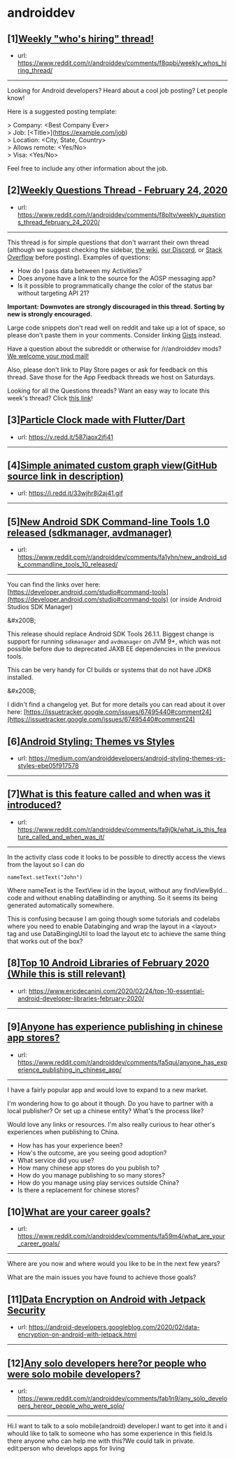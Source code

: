# androiddev
## [1][Weekly "who's hiring" thread!](https://www.reddit.com/r/androiddev/comments/f8qpbi/weekly_whos_hiring_thread/)
- url: https://www.reddit.com/r/androiddev/comments/f8qpbi/weekly_whos_hiring_thread/
---
Looking for Android developers? Heard about a cool job posting? Let people know!

Here is a suggested posting template:

&gt; Company: &lt;Best Company Ever&gt;  
&gt; Job: [&lt;Title&gt;]\(https://example.com/job)  
&gt; Location: &lt;City, State, Country&gt;  
&gt; Allows remote: &lt;Yes/No&gt;  
&gt; Visa: &lt;Yes/No&gt;  

Feel free to include any other information about the job.
## [2][Weekly Questions Thread - February 24, 2020](https://www.reddit.com/r/androiddev/comments/f8pltv/weekly_questions_thread_february_24_2020/)
- url: https://www.reddit.com/r/androiddev/comments/f8pltv/weekly_questions_thread_february_24_2020/
---
This thread is for simple questions that don't warrant their own thread (although we suggest checking the sidebar, [the wiki](http://www.reddit.com/r/androiddev/wiki/), [our Discord](https://discord.gg/D2cNrqX), or [Stack Overflow](http://stackoverflow.com) before posting). Examples of questions:

* How do I pass data between my Activities?
* Does anyone have a link to the source for the AOSP messaging app?
* Is it possible to programmatically change the color of the status bar without targeting API 21?

**Important: Downvotes are strongly discouraged in this thread. Sorting by new is strongly encouraged.**

Large code snippets don't read well on reddit and take up a lot of space, so please don't paste them in your comments. Consider linking [Gists](https://gist.github.com) instead.

Have a question about the subreddit or otherwise for /r/androiddev mods? [We welcome your mod mail!](http://www.reddit.com/message/compose?to=%2Fr%2Fandroiddev)

Also, please don't link to Play Store pages or ask for feedback on this thread. Save those for the App Feedback threads we host on Saturdays.

Looking for all the Questions threads? Want an easy way to locate this week's thread? Click [this link](https://www.reddit.com/r/androiddev/search?q=title%3A%22questions+thread%22+author%3A%22AutoModerator%22&amp;restrict_sr=on&amp;sort=new&amp;t=all)!
## [3][Particle Clock made with Flutter/Dart](https://www.reddit.com/r/androiddev/comments/fa99bx/particle_clock_made_with_flutterdart/)
- url: https://v.redd.it/587iaox2jfj41
---

## [4][Simple animated custom graph view(GitHub source link in description)](https://www.reddit.com/r/androiddev/comments/f9tys2/simple_animated_custom_graph_viewgithub_source/)
- url: https://i.redd.it/33wjhr8j2aj41.gif
---

## [5][New Android SDK Command-line Tools 1.0 released (sdkmanager, avdmanager)](https://www.reddit.com/r/androiddev/comments/fa1yhn/new_android_sdk_commandline_tools_10_released/)
- url: https://www.reddit.com/r/androiddev/comments/fa1yhn/new_android_sdk_commandline_tools_10_released/
---
You can find the links over here:  [https://developer.android.com/studio#command-tools](https://developer.android.com/studio#command-tools) (or inside Android Studios SDK Manager)

&amp;#x200B;

This release should replace Android SDK Tools  26.1.1. Biggest change is support for running `sdkmanager` and `avdmanager` on JVM 9+, which was not possible before due to deprecated JAXB EE dependencies in the previous tools.

This can be very handy for CI builds or systems that do not have JDK8 installed.

&amp;#x200B;

I didn't find a changelog yet. But for more details you can read about it over here:  [https://issuetracker.google.com/issues/67495440#comment24](https://issuetracker.google.com/issues/67495440#comment24)
## [6][Android Styling: Themes vs Styles](https://www.reddit.com/r/androiddev/comments/faajrh/android_styling_themes_vs_styles/)
- url: https://medium.com/androiddevelopers/android-styling-themes-vs-styles-ebe05f917578
---

## [7][What is this feature called and when was it introduced?](https://www.reddit.com/r/androiddev/comments/fa9j0k/what_is_this_feature_called_and_when_was_it/)
- url: https://www.reddit.com/r/androiddev/comments/fa9j0k/what_is_this_feature_called_and_when_was_it/
---
In the activity class code it looks to be possible to directly access the views from the layout so I can do

`nameText.setText("John")`

Where nameText is the TextView id in the layout, without any findViewById... code and without enabling dataBinding or anything. So it seems its being generated automatically somewhere. 

This is confusing because I am going though some tutorials and codelabs where you need to enable Databinging and wrap the layout in a &lt;layout&gt; tag and use DataBingingUtil to load the layout etc to achieve the same thing that works out of the box?
## [8][Top 10 Android Libraries of February 2020 (While this is still relevant)](https://www.reddit.com/r/androiddev/comments/faae84/top_10_android_libraries_of_february_2020_while/)
- url: https://www.ericdecanini.com/2020/02/24/top-10-essential-android-developer-libraries-february-2020/
---

## [9][Anyone has experience publishing in chinese app stores?](https://www.reddit.com/r/androiddev/comments/fa5quj/anyone_has_experience_publishing_in_chinese_app/)
- url: https://www.reddit.com/r/androiddev/comments/fa5quj/anyone_has_experience_publishing_in_chinese_app/
---
I have a fairly popular app and would love to expand to a new market. 

I'm wondering how to go about it though. Do you have to partner with a local publisher? Or set up a chinese entity? What's the process like?

Would love any links or resources. I'm also really curious to hear other's experiences when publishing to China. 

* How has has your experience been? 
* How's the outcome, are you seeing good adoption? 
* What service did you use?
*  How many chinese app stores do you publish to? 
* How do you manage publishing to so many stores? 
* How do you manage using play services outside China? 
* Is there a replacement for chinese stores?
## [10][What are your career goals?](https://www.reddit.com/r/androiddev/comments/fa59m4/what_are_your_career_goals/)
- url: https://www.reddit.com/r/androiddev/comments/fa59m4/what_are_your_career_goals/
---
Where are you now and where would you like to be in the next few years?

What are the main issues you have found to achieve those goals?
## [11][Data Encryption on Android with Jetpack Security](https://www.reddit.com/r/androiddev/comments/f9t87m/data_encryption_on_android_with_jetpack_security/)
- url: https://android-developers.googleblog.com/2020/02/data-encryption-on-android-with-jetpack.html
---

## [12][Any solo developers here?or people who were solo mobile developers?](https://www.reddit.com/r/androiddev/comments/fab1n9/any_solo_developers_hereor_people_who_were_solo/)
- url: https://www.reddit.com/r/androiddev/comments/fab1n9/any_solo_developers_hereor_people_who_were_solo/
---
Hi.I want to talk to a solo mobile(android) developer.I want to get into it and i whould like to talk to someone who has some experience in this field.Is there anyone who can help me with this?We could talk in private.
edit:person who develops apps for living
